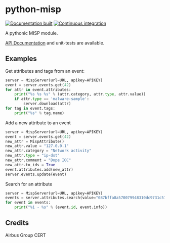 # python-misp


[![Documentation built](https://readthedocs.org/projects/python-misp/badge/?version=latest)](http://python-misp.readthedocs.org/en/latest/?badge=latest)
[![Continuous integration](https://travis-ci.org/nbareil/python-misp.svg?branch=master)](https://travis-ci.org/nbareil/python-misp)

A pythonic MISP module.

[API Documentation](https://python-misp.readthedocs.io/en/latest/)
and unit-tests are available.

## Examples

Get attributes and tags from an event:
```python
server = MispServer(url=URL, apikey=APIKEY)
event = server.events.get(42)
for attr in event.attributes:
    print("%s %s %s" % (attr.category, attr.type, attr.value))
    if attr.type == 'malware-sample':
        server.download(attr)
for tag in event.tags:
    print("%s" % tag.name)
```

Add a new attribute to an event
```python
server = MispServer(url=URL, apikey=APIKEY)
event = server.events.get(42)
new_attr = MispAttribute()
new_attr.value = "127.0.0.1"
new_attr.category = "Network activity"
new_attr.type = "ip-dst"
new_attr.comment = "Dope IOC"
new_attr.to_ids = True
event.attributes.add(new_attr)
server.events.update(event)
```

Search for an attribute
```python
server = MispServer(url=URL, apikey=APIKEY)
events = server.attributes.search(value="087bffa8a570079948310dc9731c5709")
for event in events:
    print("%i - %s" % (event.id, event.info))
```

## Credits

Airbus Group CERT
